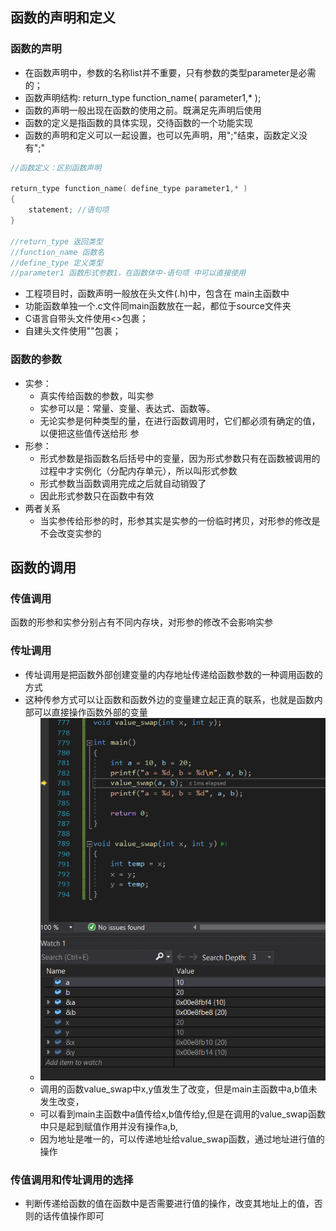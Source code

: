 ## 函数的声明和定义

### 函数的声明
- 在函数声明中，参数的名称list并不重要，只有参数的类型parameter是必需的；
- 函数声明结构: return_type function_name( parameter1,* );
- 函数的声明一般出现在函数的使用之前。既满足先声明后使用
- 函数的定义是指函数的具体实现，交待函数的一个功能实现
- 函数的声明和定义可以一起设置，也可以先声明，用";"结束，函数定义没有";"
```C
//函数定义：区别函数声明

return_type function_name( define_type parameter1,* )
{
    statement; //语句项
}

//return_type 返回类型
//function_name 函数名
//define_type 定义类型
//parameter1 函数形式参数1，在函数体中-语句项 中可以直接使用
```
- 工程项目时，函数声明一般放在头文件(.h)中，包含在 main主函数中
- 功能函数单独一个.c文件同main函数放在一起，都位于source文件夹
- C语言自带头文件使用<>包裹；
- 自建头文件使用""包裹；

### 函数的参数
- 实参：
  - 真实传给函数的参数，叫实参
  - 实参可以是：常量、变量、表达式、函数等。
  - 无论实参是何种类型的量，在进行函数调用时，它们都必须有确定的值，以便把这些值传送给形
  参
- 形参：
  - 形式参数是指函数名后括号中的变量，因为形式参数只有在函数被调用的过程中才实例化（分配内存单元），所以叫形式参数
  - 形式参数当函数调用完成之后就自动销毁了
  - 因此形式参数只在函数中有效
- 两者关系
  - 当实参传给形参的时，形参其实是实参的一份临时拷贝，对形参的修改是不会改变实参的

## 函数的调用

### 传值调用
函数的形参和实参分别占有不同内存块，对形参的修改不会影响实参

### 传址调用
- 传址调用是把函数外部创建变量的内存地址传递给函数参数的一种调用函数的方式
- 这种传参方式可以让函数和函数外边的变量建立起正真的联系，也就是函数内部可以直接操作函数外部的变量
  - ![](./function_parameter.png)
  - 调用的函数value_swap中x,y值发生了改变，但是main主函数中a,b值未发生改变，
  - 可以看到main主函数中a值传给x,b值传给y,但是在调用的value_swap函数中只是起到赋值作用并没有操作a,b,
  - 因为地址是唯一的，可以传递地址给value_swap函数，通过地址进行值的操作

### 传值调用和传址调用的选择
- 判断传递给函数的值在函数中是否需要进行值的操作，改变其地址上的值，否则的话传值操作即可

